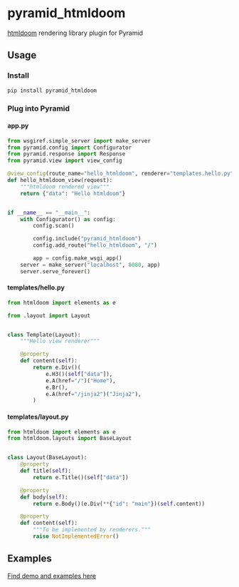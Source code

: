pyramid_htmldoom
================
[htmldoom](https://github.com/sayanarijit/htmldoom) rendering library plugin for Pyramid

Usage
----
### Install

```bash
pip install pyramid_htmldoom
```

### Plug into Pyramid

#### app.py

```python
from wsgiref.simple_server import make_server
from pyramid.config import Configurator
from pyramid.response import Response
from pyramid.view import view_config

@view_config(route_name="hello_htmldoom", renderer="templates.hello.py")
def hello_htmldoom_view(request):
    """htmldoom rendered view"""
    return {"data": "Hello htmldoom"}


if __name__ == "__main__":
    with Configurator() as config:
        config.scan()

        config.include("pyramid_htmldoom")
        config.add_route("hello_htmldoom", "/")

        app = config.make_wsgi_app()
    server = make_server("localhost", 8080, app)
    server.serve_forever()
```

#### templates/hello.py

```python
from htmldoom import elements as e

from .layout import Layout


class Template(Layout):
    """Hello view renderer"""

    @property
    def content(self):
        return e.Div()(
            e.H3()(self["data"]),
            e.A(href="/")("Home"),
            e.Br(),
            e.A(href="/jinja2")("Jinja2"),
        )
```

#### templates/layout.py

```python
from htmldoom import elements as e
from htmldoom.layouts import BaseLayout


class Layout(BaseLayout):
    @property
    def title(self):
        return e.Title()(self["data"])

    @property
    def body(self):
        return e.Body()(e.Div(**{"id": "main"})(self.content))

    @property
    def content(self):
        """To be implemented by renderers."""
        raise NotImplementedError()
```

Examples
--------
[Find demo and examples here](https://github.com/sayanarijit/pyramid_htmldoom/blob/master/examples)
